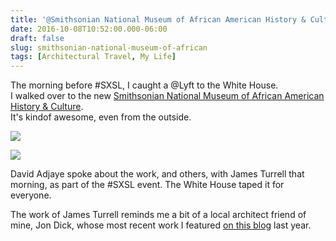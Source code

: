 ```yaml
---
title: '@Smithsonian National Museum of African American History & Culture + #SXSL Interview with David Adjaye and James Turrell'
date: 2016-10-08T10:52:00.000-06:00
draft: false
slug: smithsonian-national-museum-of-african
tags: [Architectural Travel, My Life]
---
```


The morning before #SXSL, I caught a @Lyft to the White House.  
I walked over to the new [Smithsonian National Museum of African American History & Culture](https://nmaahc.si.edu/).  
It's kindof awesome, even from the outside.   
  

![](/images/blog/legacy/113.JPG)

  

![](/images/blog/legacy/114.JPG)

  
David Adjaye spoke about the work, and others, with James Turrell that morning, as part of the #SXSL event. The White House taped it for everyone.  

  

  
  
The work of James Turrell reminds me a bit of a local architect friend of mine, Jon Dick, whose most recent work I featured [on this blog](http://newmexicoarchitecture.blogspot.com/2015/10/kiva-chapel-of-light-new-celebration-of.html) last year.